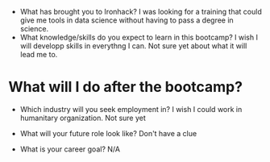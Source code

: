 
* What has brought you to Ironhack?
I was looking for a training that could give me tools in data science without having to pass a degree in science.
* What knowledge/skills do you expect to learn in this bootcamp? 
I wish I will developp skills in everythng I can. Not sure yet about what it will lead me to.


# What will I do after the bootcamp?

* Which industry will you seek employment in?
I wish I could work in humanitary organization. Not sure yet

* What will your future role look like?
Don't have a clue
* What is your career goal?
N/A

